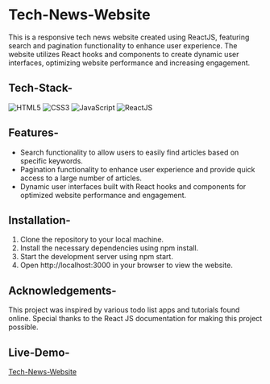 # Tech-News-Website

This is a responsive tech news website created using ReactJS, featuring search and pagination functionality to enhance user experience. The website utilizes React hooks and components to create dynamic user interfaces, optimizing website performance and increasing engagement.

## Tech-Stack-

<div align="left">
<img alt="HTML5" src="https://img.shields.io/badge/html5-%23E34F26.svg?style=for-the-badge&logo=html5&logoColor=white"/>
<img alt="CSS3" src="https://img.shields.io/badge/css3-%231572B6.svg?style=for-the-badge&logo=css3&logoColor=white"/> 
<img alt="JavaScript" src="https://img.shields.io/badge/javascript-%23323330.svg?style=for-the-badge&logo=javascript&logoColor=%23F7DF1E"/>
<img alt="ReactJS" src="https://img.shields.io/badge/react-%2320232a.svg?style=for-the-badge&logo=react&logoColor=%2361DAFB"/>
</div>

## Features-

- Search functionality to allow users to easily find articles based on specific keywords.
- Pagination functionality to enhance user experience and provide quick access to a large number of articles.
- Dynamic user interfaces built with React hooks and components for optimized website performance and engagement.

## Installation- 

1. Clone the repository to your local machine.
2. Install the necessary dependencies using npm install.
3. Start the development server using npm start.
4. Open http://localhost:3000 in your browser to view the website.

## Acknowledgements-

This project was inspired by various todo list apps and tutorials found online. Special thanks to the React JS documentation for making this project possible.

## Live-Demo-

[Tech-News-Website](https://tech-news-website.netlify.app/)
